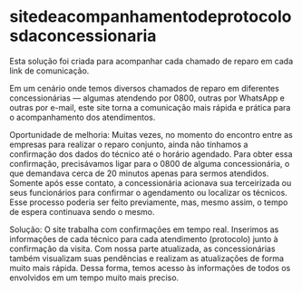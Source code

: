 # sitedeacompanhamentodeprotocolosdaconcessionaria
Esta solução foi criada para acompanhar cada chamado de reparo em cada link de comunicação.

Em um cenário onde temos diversos chamados de reparo em diferentes concessionárias — algumas atendendo por 0800, outras por WhatsApp e outras por e-mail, este site torna a comunicação mais rápida e prática para o acompanhamento dos atendimentos.

Oportunidade de melhoria:
Muitas vezes, no momento do encontro entre as empresas para realizar o reparo conjunto, ainda não tínhamos a confirmação dos dados do técnico até o horário agendado. Para obter essa confirmação, precisávamos ligar para o 0800 de alguma concessionária, o que demandava cerca de 20 minutos apenas para sermos atendidos. Somente após esse contato, a concessionária acionava sua terceirizada ou seus funcionários para confirmar o agendamento ou localizar os técnicos.
Esse processo poderia ser feito previamente, mas, mesmo assim, o tempo de espera continuava sendo o mesmo.

Solução:
O site trabalha com confirmações em tempo real. Inserimos as informações de cada técnico para cada atendimento (protocolo) junto à confirmação da visita. Com nossa parte atualizada, as concessionárias também visualizam suas pendências e realizam as atualizações de forma muito mais rápida. Dessa forma, temos acesso às informações de todos os envolvidos em um tempo muito mais preciso.
